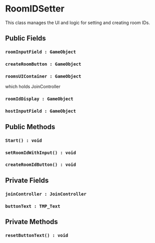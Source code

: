 # RoomIDSetter

This class manages the UI and logic for setting and creating room IDs.

## Public Fields

### `roomInputField : GameObject`

### `createRoomButton : GameObject`

### `roomsUIContainer : GameObject`

which holds JoinController

### `roomIdDisplay : GameObject`

### `hostInputField : GameObject`

## Public Methods

### `Start() : void`

### `setRoomIdWithInput() : void`

### `createRoomIdButton() : void`

## Private Fields

### `joinController : JoinController`

### `buttonText : TMP_Text`

## Private Methods

### `resetButtonText() : void`